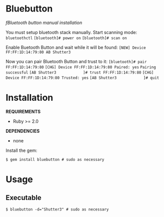# Bluebutton

*fBluetooth button manual installation*

You must setup bluetooth stack manually.
Start scanning mode:
```bluetoothctl```
```[bluetooth]# power on```
```[bluetooth]# scan on```

Enable Buetooth Button and wait while it will be found:
```[NEW] Device FF:FF:1D:14:79:80 AB Shutter3```

Now you can pair Bluetooth Button and trust to it:
```[bluetooth]# pair FF:FF:1D:14:79:80```
```[CHG] Device FF:FF:1D:14:79:80 Paired: yes```
```Pairing successful```
```[AB Shutter3            ]# trust FF:FF:1D:14:79:80```
```[CHG] Device FF:FF:1D:14:79:80 Trusted: yes```
```[AB Shutter3            ]# quit```

# Installation

**REQUIREMENTS**

* Ruby >= 2.0

**DEPENDENCIES**

* none

Install the gem:
```shell
$ gem install bluebutton # sudo as necessary
```

# Usage

## Executable

```shell
$ bluebutton -d="Shutter3" # sudo as necessary
```
